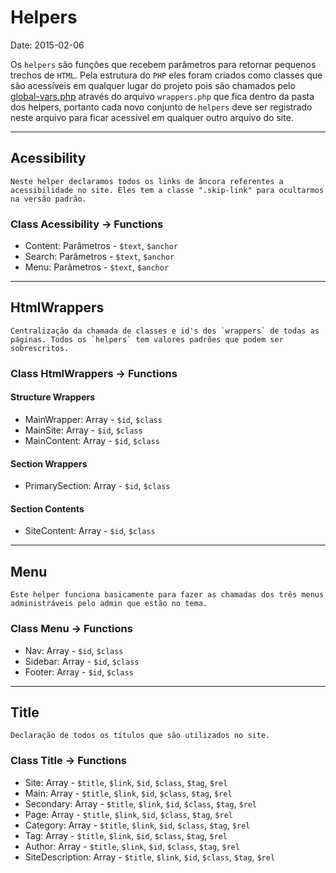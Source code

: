 # Helpers

Date: 2015-02-06

Os `helpers` são funções que recebem parâmetros para retornar pequenos trechos de `HTML`. Pela estrutura do `PHP` eles foram criados como classes que são acessíveis em qualquer lugar do projeto pois são chamados pelo [global-vars.php](https://github.com/driedel/wp-base-theme/tree/working/wp-content/themes/wp-base-theme/config) através do arquivo `wrappers.php` que fica dentro da pasta dos helpers, portanto cada novo conjunto de `helpers` deve ser registrado neste arquivo para ficar acessível em qualquer outro arquivo do site.

---------------------------------------

## Acessibility

	Neste helper declaramos todos os links de âncora referentes a acessibilidade no site. Eles tem a classe ".skip-link" para ocultarmos na versão padrão.

### Class Acessibility -> Functions
* Content: Parâmetros - `$text`, `$anchor`
*  Search: Parâmetros - `$text`, `$anchor`
* Menu: Parâmetros - `$text`, `$anchor`

---------------------------------------

## HtmlWrappers

	Centralização da chamada de classes e id's dos `wrappers` de todas as páginas. Todos os `helpers` tem valores padrões que podem ser sobrescritos.

### Class HtmlWrappers -> Functions

#### Structure Wrappers
* MainWrapper: Array - `$id`, `$class`
* MainSite: Array - `$id`, `$class`
* MainContent: Array - `$id`, `$class`

#### Section Wrappers
* PrimarySection: Array - `$id`, `$class`

#### Section Contents
* SiteContent: Array - `$id`, `$class`

---------------------------------------

## Menu

	Este helper funciona basicamente para fazer as chamadas dos três menus administráveis pelo admin que estão no tema.

### Class Menu -> Functions
* Nav: Array - `$id`, `$class`
* Sidebar: Array - `$id`, `$class`
* Footer: Array - `$id`, `$class`

---------------------------------------

## Title

	Declaração de todos os títulos que são utilizados no site.

### Class Title -> Functions
* Site: Array - `$title`, `$link`, `$id`, `$class`, `$tag`, `$rel`
* Main: Array - `$title`, `$link`, `$id`, `$class`, `$tag`, `$rel`
* Secondary: Array - `$title`, `$link`, `$id`, `$class`, `$tag`, `$rel`
* Page: Array - `$title`, `$link`, `$id`, `$class`, `$tag`, `$rel`
* Category: Array - `$title`, `$link`, `$id`, `$class`, `$tag`, `$rel`
* Tag: Array - `$title`, `$link`, `$id`, `$class`, `$tag`, `$rel`
* Author: Array - `$title`, `$link`, `$id`, `$class`, `$tag`, `$rel`
* SiteDescription: Array - `$title`, `$link`, `$id`, `$class`, `$tag`, `$rel`